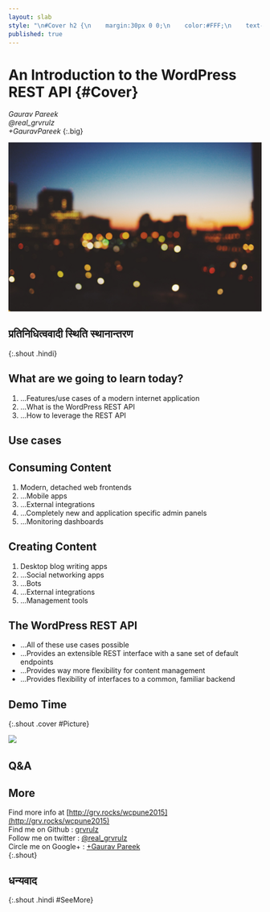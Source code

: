 ```yaml
---
layout: slab
style: "\n#Cover h2 {\n    margin:30px 0 0;\n    color:#FFF;\n    text-align:center;\n    font-size:70px;\n    }\n#Cover p {\n    margin:10px 0 0;\n    text-align:center;\n    color:#FFF;\n    font-style:italic;\n    font-size:20px;\n    }\n    #Cover p a {\n        color:#FFF;\n        }\n#Picture h2 {\n    color:#FFF;\n    }\n#SeeMore h2 {\n    font-size:100px\n    }\n#SeeMore img {\n    width:0.72em;\n    height:0.72em;\n    }\n"
published: true
---
```



# An Introduction to the WordPress REST API {#Cover}

*Gaurav Pareek*  
*@real_grvrulz*  
*+GauravPareek*
{:.big}

![](pictures/cover.jpg)
<!-- photo by Oliur Rahman, http://photos.oliur.com/ -->


## प्रतिनिधित्ववादी स्थिति स्थानान्तरण
{:.shout .hindi}

## What are we going to learn today?

1. …Features/use cases of a modern internet application
2. …What is the WordPress REST API
3. …How to leverage the REST API


## **Use cases**

## Consuming Content

1. Modern, detached web frontends
2. …Mobile apps
3. …External integrations
4. …Completely new and application specific admin panels
5. …Monitoring dashboards


## Creating Content

1. Desktop blog writing apps
2. …Social networking apps
3. …Bots
4. …External integrations
5. …Management tools


## The WordPress REST API
- …All of these use cases possible
- …Provides an extensible REST interface with a sane set of default endpoints
- …Provides way more flexibility for content management
- …Provides flexibility of interfaces to a common, familiar backend

## Demo Time  
{:.shout .cover #Picture}

![](pictures/picture.jpg)
<!-- photo by John Carey, fiftyfootshadows.net -->

## **Q&A**

## More
Find more info at [http://grv.rocks/wcpune2015](http://grv.rocks/wcpune2015)  
Find me on Github : [grvrulz](https://github.com/grvrulz)  
Follow me on twitter : [@real_grvrulz](https://twitter.com/real_grvrulz)  
Circle me on Google+ : [+Gaurav Pareek](https://plus.google.com/+GauravPareek)  
{:.shout}

## धन्यवाद
{:.shout .hindi #SeeMore}
